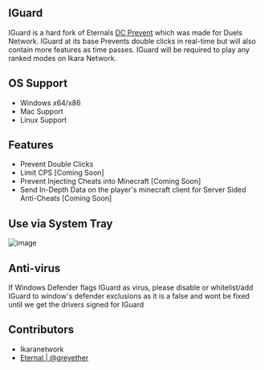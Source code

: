 ## IGuard
IGuard is a hard fork of Eternals [DC Prevent](https://github.com/git-eternal/duels-dc-prevent) which was made for Duels Network. IGuard at its base Prevents double clicks in real-time but will also contain more features as time passes. IGuard will be required to play any ranked modes on Ikara Network.

## OS Support
- Windows x64/x86
- Mac Support
- Linux Support

## Features
- Prevent Double Clicks
- Limit CPS [Coming Soon]
- Prevent Injecting Cheats into Minecraft [Coming Soon]
- Send In-Depth Data on the player's minecraft client for Server Sided Anti-Cheats [Coming Soon]

## Use via System Tray
![image](https://github.com/user-attachments/assets/ac939049-ec45-4ae5-bdef-df3c6995460a)

## Anti-virus
If Windows Defender flags IGuard as virus, please disable or whitelist/add IGuard to window's defender exclusions as it is a false and wont be fixed until we get the drivers signed for IGuard 

## Contributors
- Ikaranetwork
- [Eternal | @greyether](https://github.com/git-eternal)
